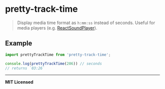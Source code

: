 # pretty-track-time

> Display media time format as `h:mm:ss` instead of seconds. Useful for media players (e.g. [ReactSoundPlayer](https://github.com/soundblogs/react-soundplayer)).

## Example

```js
import prettyTrackTime from 'pretty-track-time';

console.log(prettyTrackTime(206)) // seconds
// returns `03:26`
```

---

**MIT Licensed**
